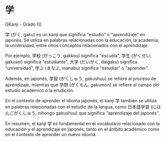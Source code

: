 # 学

[[Kanji - Grado 1]]

学 (がく, gaku) es un kanji que significa "estudio" o "aprendizaje" en japonés. Se utiliza en palabras relacionadas con la educación, la academia, la universidad, entre otros conceptos relacionados con el aprendizaje.

Por ejemplo, 学校 (がっこう, gakkou) significa "escuela", 学生 (がくせい, gakusei) significa "estudiante", 大学 (だいがく, daigaku) significa "universidad", 学ぶ (まなぶ, manabu) significa "estudiar" o "aprender". 

Además, en japonés, 学習 (がくしゅう, gakushuu) se refiere al proceso de aprendizaje, mientras que 学問 (がくもん, gakumon) se refiere al campo del estudio académico o la erudición.

En el contexto de aprender el idioma japonés, el kanji 学 también se utiliza en palabras relacionadas con el estudio de la lengua, como 日本語学習 (にほんごがくしゅう, nihongo gakushuu) que significa "aprendizaje del japonés".

En resumen, el kanji 学 es fundamental en el vocabulario relacionado con la educación y el aprendizaje en japonés, tanto en el ámbito académico como en el contexto de aprender un nuevo idioma.
